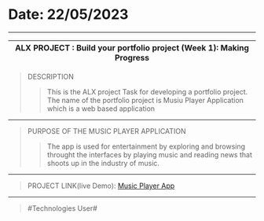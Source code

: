 # Date: 22/05/2023
------------------------------------------------------------------------
ALX PROJECT : Build your portfolio project (Week 1): Making Progress    |
------------------------------------------------------------------------|
> DESCRIPTION
>> This is the ALX project Task for developing a portfolio project. The name of the portfolio project is Musiu Player Application which is a web based application
--------------------------------------------------------------------------------------------
> PURPOSE OF THE MUSIC PLAYER APPLICATION
>> The app is used for entertainment by exploring and browsing throught the interfaces by playing music and reading news that shoots up in the industry of music.
---------------------------------------------------------------------------------------------
> PROJECT LINK(live Demo): [Music Player App](https://solesinnovationhub.infinityfreeapp.com/sw-projects/webapps/music-player-app/index.php)
----------------------------------------------------------------------------------------------
> #Technologies User#
> 
